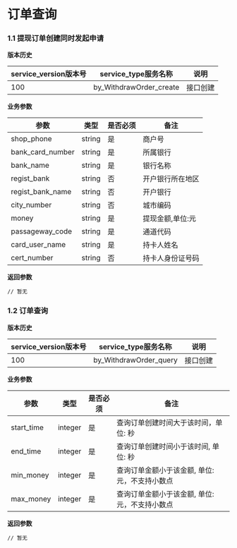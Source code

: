 # 订单查询


### 1.1 提现订单创建同时发起申请


**版本历史**

|service_version版本号|service_type服务名称|说明|
|----|---|---|
|100|by_WithdrawOrder_create|接口创建|

**业务参数**

|参数 |类型|是否必须|备注|
| ---------------- | ------------------------ | ------------------------ | ------------------------ |
|shop_phone|string|是|商户号|
|bank_card_number|string|是|所属银行|
|bank_name|string|是|银行名称|
|regist_bank|string|否|开户银行所在地区|
|regist_bank_name|string|否|开户银行|
|city_number|string|否|城市编码|
|money|string|是|提现金额,单位:元|
|passageway_code|string|是|通道代码|
|card_user_name|string|是|持卡人姓名|
|cert_number|string|否|持卡人身份证号码|

**返回参数** 
```
// 暂无
```


### 1.2 订单查询


**版本历史**

|service_version版本号|service_type服务名称|说明|
|----|---|---|
|100|by_WithdrawOrder_query|接口创建|

**业务参数**

|参数 |类型|是否必须|备注|
| ---------------- | ------------------------ | ------------------------ | ------------------------ |
|start_time|integer|是|查询订单创建时间大于该时间，单位: 秒 |
|end_time|integer|是|查询订单创建时间小于该时间, 单位: 秒|
|min_money|integer|是|查询订单金额小于该金额, 单位: 元，不支持小数点|
|max_money|integer|是|查询订单金额小于该金额, 单位: 元，不支持小数点|


**返回参数** 
```
// 暂无
```

